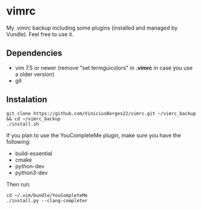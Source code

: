 # vimrc
My .vimrc backup including some plugins (installed and managed by Vundle). Feel free to use it.

## Dependencies
- vim 7.5 or newer (remove "set termguicolors" in **.vimrc** in case you use a older version)
- git

## Instalation
```
git clone https://github.com/ViniciusBorges22/vimrc.git ~/vimrc_backup && cd ~/vimrc_backup
./install.sh
```

If you plan to use the YouCompleteMe plugin, make sure you have the following:
- build-essential
- cmake
- python-dev
- python3-dev

Then run:
```
cd ~/.vim/bundle/YouCompleteMe
./install.py --clang-completer
```
